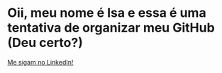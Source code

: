 <body>
<h1>Oii, meu nome é Isa e essa é uma tentativa de organizar meu GitHub (Deu certo?)</h1>
<p>
<a href="www.linkedin.com/in/isabellebueno">
Me sigam no LinkedIn!
</a>
